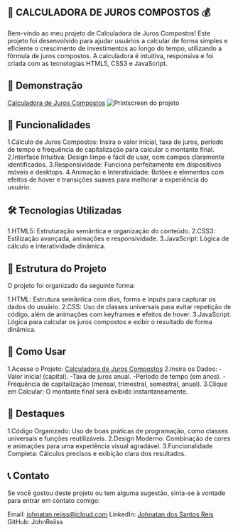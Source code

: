 ## 🧮 CALCULADORA DE JUROS COMPOSTOS 💰
Bem-vindo ao meu projeto de Calculadora de Juros Compostos! Este projeto foi desenvolvido para ajudar usuários a calcular de forma simples e eficiente o crescimento de investimentos ao longo do tempo, utilizando a fórmula de juros compostos. A calculadora é intuitiva, responsiva e foi criada com as tecnologias HTML5, CSS3 e JavaScript.

## 📸 Demonstração
[Calculadora de Juros Compostos](https://johnreiiss.github.io/Calculadora-de-juros-compostos/)
![Printscreen do projeto](https://github.com/user-attachments/assets/7fa15657-5654-48b6-89cc-1349b71153a7)

## 🚀 Funcionalidades
1.Cálculo de Juros Compostos: Insira o valor inicial, taxa de juros, período de tempo e frequência de capitalização para calcular o montante final.
2.Interface Intuitiva: Design limpo e fácil de usar, com campos claramente identificados.
3.Responsividade: Funciona perfeitamente em dispositivos móveis e desktops.
4.Animação e Interatividade: Botões e elementos com efeitos de hover e transições suaves para melhorar a experiência do usuário.

## 🛠️ Tecnologias Utilizadas
1.HTML5: Estruturação semântica e organização do conteúdo.
2.CSS3: Estilização avançada, animações e responsividade.
3.JavaScript: Lógica de cálculo e interatividade dinâmica.

## 📂 Estrutura do Projeto
O projeto foi organizado da seguinte forma:

1.HTML: Estrutura semântica com divs, forms e inputs para capturar os dados do usuário.
2.CSS: Uso de classes universais para evitar repetição de código, além de animações com keyframes e efeitos de hover.
3.JavaScript: Lógica para calcular os juros compostos e exibir o resultado de forma dinâmica.

## 📝 Como Usar
1.Acesse o Projeto: [Calculadora de Juros Compostos](https://johnreiiss.github.io/Calculadora-de-juros-compostos/)
2.Insira os Dados:
-Valor inicial (capital).
-Taxa de juros anual.
-Período de tempo (em anos).
-Frequência de capitalização (mensal, trimestral, semestral, anual).
3.Clique em Calcular: O montante final será exibido instantaneamente.

## 🌟 Destaques
1.Código Organizado: Uso de boas práticas de programação, como classes universais e funções reutilizáveis.
2.Design Moderno: Combinação de cores e animações para uma experiência visual agradável.
3.Funcionalidade Completa: Cálculos precisos e exibição clara dos resultados.

## 📞 Contato
Se você gostou deste projeto ou tem alguma sugestão, sinta-se à vontade para entrar em contato comigo:

Email: johnatan.reiiss@icloud.com
LinkedIn: [Johnatan dos Santos Reis](https://www.linkedin.com/in/johnatan-dos-santos-reis-945092b7/)
GitHub: JohnReiiss
